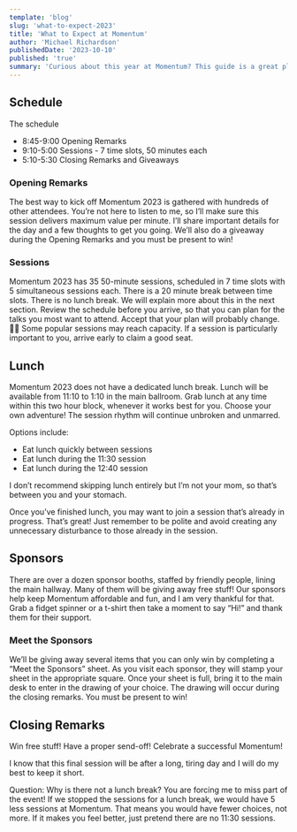 ```yaml
---
template: 'blog'
slug: 'what-to-expect-2023'
title: 'What to Expect at Momentum'
author: 'Michael Richardson'
publishedDate: '2023-10-10'
published: 'true'
summary: 'Curious about this year at Momentum? This guide is a great place to start!'
---
```


## Schedule

The schedule

- 8:45-9:00 Opening Remarks
- 9:10-5:00 Sessions - 7 time slots, 50 minutes each
- 5:10-5:30 Closing Remarks and Giveaways

### Opening Remarks

The best way to kick off Momentum 2023 is gathered with hundreds of other attendees. You’re not here to listen to me, so I’ll make sure this session delivers maximum value per minute. I’ll share important details for the day and a few thoughts to get you going. We’ll also do a giveaway during the Opening Remarks and you must be present to win!

### Sessions

Momentum 2023 has 35 50-minute sessions, scheduled in 7 time slots with 5 simultaneous sessions each. There is a 20 minute break between time slots. There is no lunch break. We will explain more about this in the next section.
Review the schedule before you arrive, so that you can plan for the talks you most want to attend. Accept that your plan will probably change. 🤷‍♂️
Some popular sessions may reach capacity. If a session is particularly important to you, arrive early to claim a good seat.

## Lunch

Momentum 2023 does not have a dedicated lunch break. Lunch will be available from 11:10 to 1:10 in the main ballroom. Grab lunch at any time within this two hour block, whenever it works best for you. Choose your own adventure! The session rhythm will continue unbroken and unmarred.

Options include:

- Eat lunch quickly between sessions
- Eat lunch during the 11:30 session
- Eat lunch during the 12:40 session

I don’t recommend skipping lunch entirely but I’m not your mom, so that’s between you and your stomach.

Once you’ve finished lunch, you may want to join a session that’s already in progress. That’s great! Just remember to be polite and avoid creating any unnecessary disturbance to those already in the session.

## Sponsors

There are over a dozen sponsor booths, staffed by friendly people, lining the main hallway. Many of them will be giving away free stuff! Our sponsors help keep Momentum affordable and fun, and I am very thankful for that. Grab a fidget spinner or a t-shirt then take a moment to say “Hi!” and thank them for their support.

### Meet the Sponsors

We’ll be giving away several items that you can only win by completing a “Meet the Sponsors” sheet. As you visit each sponsor, they will stamp your sheet in the appropriate square. Once your sheet is full, bring it to the main desk to enter in the drawing of your choice. The drawing will occur during the closing remarks. You must be present to win!

## Closing Remarks

Win free stuff! Have a proper send-off! Celebrate a successful Momentum!

I know that this final session will be after a long, tiring day and I will do my best to keep it short.

Question:
Why is there not a lunch break? You are forcing me to miss part of the event!
If we stopped the sessions for a lunch break, we would have 5 less sessions at Momentum. That means you would have fewer choices, not more. If it makes you feel better, just pretend there are no 11:30 sessions.
